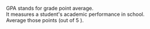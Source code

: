 GPA stands for grade point average.<br>
It measures a student's academic performance in school.<br>
Average those points (out of 5 ).
